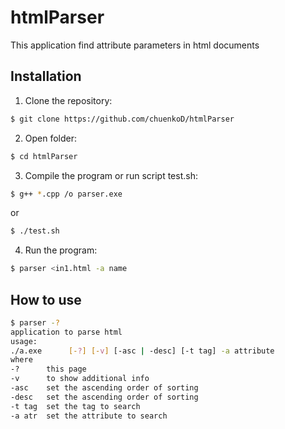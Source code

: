 # htmlParser
This application find attribute parameters in html documents

## Installation
1. Clone the repository:
```bash
$ git clone https://github.com/chuenkoD/htmlParser
```
2. Open folder:
```bash
$ cd htmlParser
```
3. Compile the program or run script test.sh:
```bash
$ g++ *.cpp /o parser.exe
```
or
```bash
$ ./test.sh
```
4. Run the program:
```bash
$ parser <in1.html -a name
```

## How to use
```bash
$ parser -?
application to parse html
usage:
./a.exe      [-?] [-v] [-asc | -desc] [-t tag] -a attribute
where
-?      this page
-v      to show additional info
-asc    set the ascending order of sorting
-desc   set the ascending order of sorting
-t tag  set the tag to search
-a atr  set the attribute to search
```
